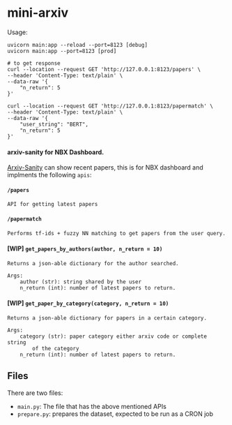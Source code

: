 # mini-arxiv

Usage:

```
uvicorn main:app --reload --port=8123 [debug]
uvicorn main:app --port=8123 [prod]

# to get response
curl --location --request GET 'http://127.0.0.1:8123/papers' \
--header 'Content-Type: text/plain' \
--data-raw '{
    "n_return": 5
}'

curl --location --request GET 'http://127.0.0.1:8123/papermatch' \
--header 'Content-Type: text/plain' \
--data-raw '{
    "user_string": "BERT",
    "n_return": 5
}'
```

#### arxiv-sanity for NBX Dashboard.

[Arxiv-Sanity](https://github.com/karpathy/arxiv-sanity-preserver) can show recent papers, this is for NBX dashboard and implments the following `apis`:

#### `/papers`
```
API for getting latest papers
```

#### `/papermatch`
```
Performs tf-ids + fuzzy NN matching to get papers from the user query.
```

#### [WIP] `get_papers_by_authors(author, n_return = 10)`
```
Returns a json-able dictionary for the author searched.

Args:
    author (str): string shared by the user
    n_return (int): number of latest papers to return.
```

#### [WIP] `get_paper_by_category(category, n_return = 10)`
```
Returns a json-able dictionary for papers in a certain category.

Args:
    category (str): paper category either arxiv code or complete string
        of the category
    n_return (int): number of latest papers to return.
```

## Files

There are two files:
- `main.py`: The file that has the above mentioned APIs
- `prepare.py`: prepares the dataset, expected to be run as a CRON job

